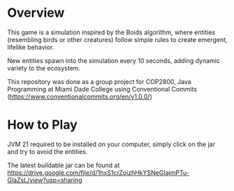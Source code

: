 # Overview
This game is a simulation inspired by the Boids algorithm, where entities (resembling birds or other creatures) follow simple rules to create emergent, lifelike behavior.

New entities spawn into the simulation every 10 seconds, adding dynamic variety to the ecosystem.

This repository was done as a group project for COP2800, Java Programming at Miami Dade College using Conventional Commits (https://www.conventionalcommits.org/en/v1.0.0/)

# How to Play
JVM 21 required to be installed on your computer, simply click on the jar and try to avoid the entities.

The latest buildable jar can be found at https://drive.google.com/file/d/1hxS1crZoizhHkYSNeGIajmPTu-GlaZsL/view?usp=sharing

